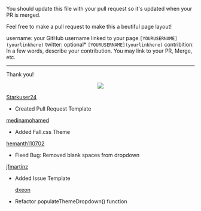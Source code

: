 You should update this file with your pull request so it's updated when your PR is merged.

Feel free to make a pull request to make this a beutiful page layout!

username: your GitHub username linked to your page ```[YOURUSERNAME](yourlinkhere)```
twitter: optional* ```[YOURUSERNAME](yourlinkhere)```
contribition: In a few words, describe your contribution. You may link to your PR, Merge, etc.

-----------------------------------------------------------------------------------
Thank you!

<div align="center">
<a href="https://github.com/omicreativedev/hacktoberfest2023/graphs/contributors">
<!-- <img src="https://contrib.rocks/image?repo=omicreativedev/hacktoberfest2023"> -->
 <img src="https://readme-contributors.now.sh/omicreativedev/hacktoberfest2023?width=500&spacing=2">
</a>
</div>



[Starkuser24](https://github.com/Starkuser24)
* Created Pull Request Template

[medinamohamed](https://github.com/medinamohamed)
* Added Fall.css Theme

[hemanth110702](https://github.com/hemanth110702)
* Fixed Bug: Removed blank spaces from dropdown

[jfmartinz](https://github.com/jfmartinz)
* Added Issue Template

  [dxeon](https://github.com/dxeon)
* Refactor populateThemeDropdown() function
